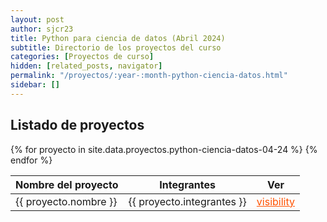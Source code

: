 ```yaml
---
layout: post
author: sjcr23
title: Python para ciencia de datos (Abril 2024)
subtitle: Directorio de los proyectos del curso
categories: [Proyectos de curso]
hidden: [related_posts, navigator]
permalink: "/proyectos/:year-:month-python-ciencia-datos.html"
sidebar: []
---
```


## Listado de proyectos


<table>
  <thead>
    <tr>
      <th>Nombre del proyecto</th>
      <th>Integrantes</th>
      <th>Ver</th>
    </tr>
  </thead>
  <tbody>
    {% for proyecto in site.data.proyectos.python-ciencia-datos-04-24 %}
    <tr>
      <td>{{ proyecto.nombre }}</td>
      <td>{{ proyecto.integrantes }}</td>
      <td><a href="{{ proyecto.link }}" class="material-symbols-outlined" style="color: #ff5100;">visibility</a></td>
    </tr>
    {% endfor %}
  </tbody>
</table>
